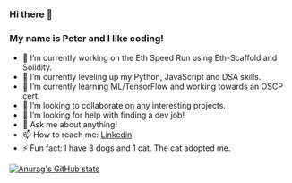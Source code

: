 ### Hi there 👋
### My name is Peter and I like coding!

- 🔭 I’m currently working on the Eth Speed Run using Eth-Scaffold and Solidity.
- 🌱 I’m currently leveling up my Python, JavaScript and DSA skills.
- 🌱 I’m currently learning ML/TensorFlow and working towards an OSCP cert.
- 👯 I’m looking to collaborate on any interesting projects.
- 🤔 I’m looking for help with finding a dev job!
- 💬 Ask me about anything!
- 📫 How to reach me: [Linkedin](https://www.linkedin.com/in/peter-joh-03b69a1a1/)
- ⚡ Fun fact: I have 3 dogs and 1 cat. The cat adopted me.


[![Anurag's GitHub stats](https://github-readme-stats.vercel.app/api?username=rollingferret)](https://github.com/anuraghazra/github-readme-stats)

<!--
**rollingferret/rollingferret** is a ✨ _special_ ✨ repository because its `README.md` (this file) appears on your GitHub profile.

Here are some ideas to get you started:

- 🔭 I’m currently working on ...
- 🌱 I’m currently learning ...
- 👯 I’m looking to collaborate on ...
- 🤔 I’m looking for help with ...
- 💬 Ask me about ...
- 📫 How to reach me: ...
- 😄 Pronouns: ...
- ⚡ Fun fact: ...
-->
